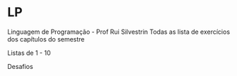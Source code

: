 # LP
Linguagem de Programação - Prof Rui Silvestrin
Todas as lista de exercícios dos capítulos do semestre

Listas de 1 - 10

Desafios
